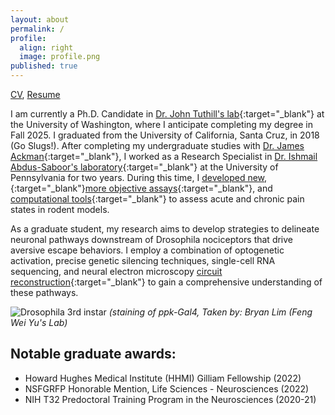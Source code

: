 ```yaml
---
layout: about
permalink: /
profile:
  align: right
  image: profile.png
published: true
---
```


[CV](https://github.com/user-attachments/files/18680510/CV.Jessica.Jones.2025.pdf), [Resume](https://github.com/user-attachments/files/18973487/Jessica_Jones_2025.pdf)

I am currently a Ph.D. Candidate in [Dr. John Tuthill's lab](https://faculty.washington.edu/tuthill/){:target="_blank"} at the University of Washington, where I anticipate completing my degree in Fall 2025. I graduated from the University of California, Santa Cruz, in 2018 (Go Slugs!). After completing my undergraduate studies with [Dr. James Ackman](https://ackmanlab.com/about.html/){:target="_blank"}, I worked as a Research Specialist in [Dr. Ishmail Abdus-Saboor's laboratory](https://www.abdus-saboorlab.com/){:target="_blank"} at the University of Pennsylvania for two years. During this time, I [developed new, ](https://elifesciences.org/articles/57258){:target="_blank"}[more objective assays](https://www.sciencedirect.com/science/article/pii/S2211124719309076){:target="_blank"}, and [computational tools](https://www.science.org/doi/10.1126/sciadv.abk2425){:target="_blank"} to assess acute and chronic pain states in rodent models.

As a graduate student, my research aims to develop strategies to delineate neuronal pathways downstream of Drosophila nociceptors that drive aversive escape behaviors. I employ a combination of optogenetic activation, precise genetic silencing techniques, single-cell RNA sequencing, and neural electron microscopy [circuit reconstruction](https://www.nature.com/articles/s41586-024-07389-x){:target="_blank"} to gain a comprehensive understanding of these pathways. 

![Drosophila 3rd instar](https://github.com/user-attachments/assets/b765abb4-8bbb-42ad-9779-5b72b359e836)
*(staining of ppk-Gal4, Taken by: Bryan Lim (Feng Wei Yu's Lab)*

## Notable graduate awards:
- Howard Hughes Medical Institute (HHMI) Gilliam Fellowship (2022)
- NSFGRFP Honorable Mention, Life Sciences - Neurosciences (2022)
- NIH T32 Predoctoral Training Program in the Neurosciences (2020-21)

 





                  
